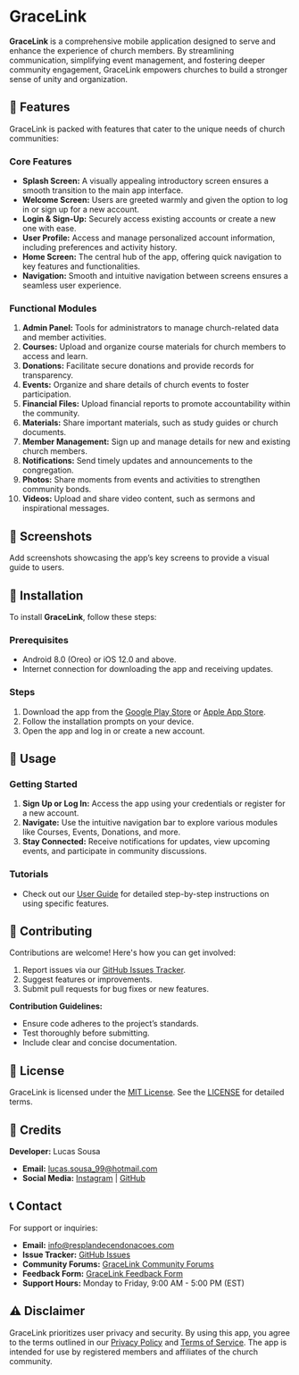 
# GraceLink

**GraceLink** is a comprehensive mobile application designed to serve and enhance the experience of church members. By streamlining communication, simplifying event management, and fostering deeper community engagement, GraceLink empowers churches to build a stronger sense of unity and organization.

## 📲 Features

GraceLink is packed with features that cater to the unique needs of church communities:

### Core Features

- **Splash Screen:** A visually appealing introductory screen ensures a smooth transition to the main app interface.
- **Welcome Screen:** Users are greeted warmly and given the option to log in or sign up for a new account.
- **Login & Sign-Up:** Securely access existing accounts or create a new one with ease.
- **User Profile:** Access and manage personalized account information, including preferences and activity history.
- **Home Screen:** The central hub of the app, offering quick navigation to key features and functionalities.
- **Navigation:** Smooth and intuitive navigation between screens ensures a seamless user experience.

### Functional Modules

1. **Admin Panel:** Tools for administrators to manage church-related data and member activities.
2. **Courses:** Upload and organize course materials for church members to access and learn.
3. **Donations:** Facilitate secure donations and provide records for transparency.
4. **Events:** Organize and share details of church events to foster participation.
5. **Financial Files:** Upload financial reports to promote accountability within the community.
6. **Materials:** Share important materials, such as study guides or church documents.
7. **Member Management:** Sign up and manage details for new and existing church members.
8. **Notifications:** Send timely updates and announcements to the congregation.
9. **Photos:** Share moments from events and activities to strengthen community bonds.
10. **Videos:** Upload and share video content, such as sermons and inspirational messages.

## 📸 Screenshots

Add screenshots showcasing the app’s key screens to provide a visual guide to users.

## 🚀 Installation

To install **GraceLink**, follow these steps:

### Prerequisites

- Android 8.0 (Oreo) or iOS 12.0 and above.
- Internet connection for downloading the app and receiving updates.

### Steps

1. Download the app from the [Google Play Store](#) or [Apple App Store](#).
2. Follow the installation prompts on your device.
3. Open the app and log in or create a new account.

## 📘 Usage

### Getting Started

1. **Sign Up or Log In:** Access the app using your credentials or register for a new account.
2. **Navigate:** Use the intuitive navigation bar to explore various modules like Courses, Events, Donations, and more.
3. **Stay Connected:** Receive notifications for updates, view upcoming events, and participate in community discussions.

### Tutorials

- Check out our [User Guide](#) for detailed step-by-step instructions on using specific features.

## 🌟 Contributing

Contributions are welcome! Here's how you can get involved:

1. Report issues via our [GitHub Issues Tracker](https://github.com/gracelink/project-name/issues).
2. Suggest features or improvements.
3. Submit pull requests for bug fixes or new features.

**Contribution Guidelines:**

- Ensure code adheres to the project’s standards.
- Test thoroughly before submitting.
- Include clear and concise documentation.

## 📄 License

GraceLink is licensed under the [MIT License](https://opensource.org/licenses/MIT). See the [LICENSE](link-to-license-file) for detailed terms.

## 🙌 Credits

**Developer:** Lucas Sousa

- **Email:** [lucas.sousa_99@hotmail.com](mailto:lucas.sousa_99@hotmail.com)
- **Social Media:** [Instagram](https://www.instagram.com/sousaluka99/) | [GitHub](https://github.com/SrSousa011)

## 📞 Contact

For support or inquiries:

- **Email:** [info@resplandecendonacoes.com](mailto:info@resplandecendonacoes.com)
- **Issue Tracker:** [GitHub Issues](https://github.com/gracelink/project-name/issues)
- **Community Forums:** [GraceLink Community Forums](https://community.gracelink.com)
- **Feedback Form:** [GraceLink Feedback Form](https://feedback.gracelink.com)
- **Support Hours:** Monday to Friday, 9:00 AM - 5:00 PM (EST)

## ⚠️ Disclaimer

GraceLink prioritizes user privacy and security. By using this app, you agree to the terms outlined in our [Privacy Policy](#) and [Terms of Service](#). The app is intended for use by registered members and affiliates of the church community.
